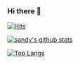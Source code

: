 ### Hi there 👋


[![Hits](https://hits.seeyoufarm.com/api/count/incr/badge.svg?url=https%3A%2F%2Fgithub.com%2Fsandy1709&count_bg=%231EE510&title_bg=%23555555&icon=&icon_color=%23931414&title=account+views&edge_flat=false)](https://hits.seeyoufarm.com)


[![sandy's github stats](https://github-readme-stats.vercel.app/api?username=sandy1709&show_icons=true&theme=cobalt&count_private=true)](https://github.com/sandy1709)

[![Top Langs](https://github-readme-stats.vercel.app/api/top-langs/?username=sandy1709&layout=compact&theme=cobalt)](https://github.com/sandy1709)
<!--
**sandy1709/sandy1709** is a ✨ _special_ ✨ repository because its `README.md` (this file) appears on your GitHub profile.

Here are some ideas to get you started:

- 🔭 I’m currently working on ...
- 🌱 I’m currently learning ...
- 👯 I’m looking to collaborate on ...
- 🤔 I’m looking for help with ...
- 💬 Ask me about ...
- 📫 How to reach me: ...
- 😄 Pronouns: ...
- ⚡ Fun fact: ...
-->
